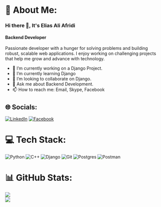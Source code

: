 # 💫 About Me:
### Hi there 👋, It's Elias Ali Afridi
#### Backend Developer
Passionate developer with a hunger for solving problems and building robust, scalable web applications. I enjoy working on challenging projects that help me grow and advance with technology.

- 🔭 I’m currently working on a Django Project. 
- 🌱 I’m currently learning Django 
- 👯 I’m looking to collaborate on Django. 
- 💬 Ask me about Backend Development. 
- 📫 How to reach me: Email, Skype, Facebook 



## 🌐 Socials:
[![LinkedIn](https://img.shields.io/badge/LinkedIn-%230077B5.svg?logo=linkedin&logoColor=white)](https://linkedin.com/in/elias-ali-afridi) [![Facebook](https://img.shields.io/badge/Facebook-%231877F2.svg?logo=Facebook&logoColor=white)](https://facebook.com/profile.php?id=100078051637208)

# 💻 Tech Stack:
![Python](https://img.shields.io/badge/python-3670A0?style=plastic&logo=python&logoColor=ffdd54) ![C++](https://img.shields.io/badge/c++-%2300599C.svg?style=plastic&logo=c%2B%2B&logoColor=white) ![Django](https://img.shields.io/badge/django-%23092E20.svg?style=plastic&logo=django&logoColor=white) ![Git](https://img.shields.io/badge/git-%23F05033.svg?style=plastic&logo=git&logoColor=white) ![Postgres](https://img.shields.io/badge/postgres-%23316192.svg?style=plastic&logo=postgresql&logoColor=white) ![Postman](https://img.shields.io/badge/Postman-FF6C37?style=plastic&logo=postman&logoColor=white) 
# 📊 GitHub Stats:
![](https://github-readme-streak-stats.herokuapp.com/?user=elias-afridi&theme=tokyonight&hide_border=false)<br/>
![](https://github-readme-stats.vercel.app/api/top-langs/?username=elias-afridi&theme=tokyonight&hide_border=false&include_all_commits=false&count_private=false&layout=compact)

<!-- Proudly created with GPRM ( https://gprm.itsvg.in ) -->
